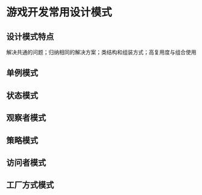 # 游戏开发常用设计模式

## 设计模式特点

解决共通的问题；归纳相同的解决方案；类结构和组装方式；高复用度与组合使用

## 单例模式



## 状态模式

## 观察者模式

## 策略模式

## 访问者模式

## 工厂方式模式

